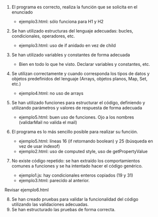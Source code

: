 1. El programa es correcto, realiza la función que se solicita en el enunciado
   - ejemplo3.html: sólo funciona para H1 y H2

2. Se han utilizado estructuras del lenguaje adecuadas: bucles, condicionales, operadores, etc.
    - ejemplo3.html: uso de if anidado en vez de child

3. Se han utilizado variables y constantes de forma adecuada
    - Bien en todo lo que he visto. Declarar variables y constantes, etc.

4. Se utilizan correctamente y cuando corresponda los tipos de datos y objetos predefinidos del lenguaje (Arrays, objetos planos, Map, Set, etc.)
    - ejemplo4.html: no uso de arrays

5. Se han utilizado funciones para estructurar el código, definiendo y utilizando parámetros y valores de respuesta de forma adecuada
    - ejemplo5.html: buen uso de funciones. Ojo a los nombres (validarMail no valida el mail)

6. El programa es lo más sencillo posible para realizar su función.
    - ejemplo5.html: líneas 16 (if retornando boolean) y 25 (búsqueda en vez de usar indexof)
    - ejemplo2.html: uso de computed style, uso de getPropertyValue

7. No existe código repetido: se han extraído los comportamientos comunes a funciones y se ha intentado hacer el código genérico.
    - ejemplo1.js: hay condicionales enteros copiados (19 y 31)
    - ejemplo3.html: parecido al anterior.

Revisar ejemplo6.html

8. Se han creado pruebas para validar la funcionalidad del código utilizando las validaciones adecuadas.
9. Se han estructurado las pruebas de forma correcta.

